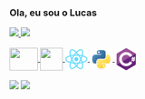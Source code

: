 ### Ola, eu sou o Lucas 
<div >
  <a href="https://github.com/Nexusviwer">
  <img height="180em" src="https://github-readme-stats.vercel.app/api?username=Nexusviwer&show_icons=true&theme=chartreuse-dark&include_all_commits=true&count_private=true"/>
  <img height="140em" src="https://github-readme-stats.vercel.app/api/top-langs/?username=Nexusviwer&layout=compact&langs_count=7&theme=chartreuse-dark"/>
</div>
<div style="display: inline_block"><br>
  <img align="center" alt="" height="40" width="50" src="https://cdn.jsdelivr.net/gh/devicons/devicon/icons/html5/html5-original-wordmark.svg">
  <img align="center" alt="" height="40" width="40" src="https://cdn.jsdelivr.net/gh/devicons/devicon/icons/css3/css3-original.svg">
  <img align="center" alt="" height="40" width="40" src="https://raw.githubusercontent.com/devicons/devicon/master/icons/react/react-original.svg">
  <img align="center" alt="" height="40" width="40" src="https://raw.githubusercontent.com/devicons/devicon/master/icons/python/python-original.svg">
  <img align="center" alt="" height="40" width="40" src="https://raw.githubusercontent.com/devicons/devicon/master/icons/csharp/csharp-original.svg">
</div>
</br>
<div display="block">
   <a href="https://www.linkedin.com/in/lucas-gabriel-02a606242/" ><img src="https://img.shields.io/badge/LinkedIn-0077B5?style=for-the-badge&logo=linkedin&logoColor=white" /></a>
    <a href="https://www.linkedin.com/in/lucas-gabriel-02a606242/" ><img src="https://img.shields.io/badge/LinkedIn-0077B5?style=for-the-badge&logo=linkedin&logoColor=white" /></a>
</div>
 
